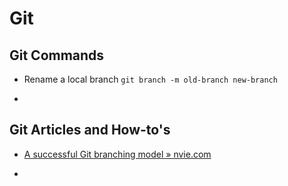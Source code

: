 # Git

## Git Commands

- Rename a local branch
  `git branch -m old-branch new-branch`

- 

## Git Articles and How-to's

- [A successful Git branching model &raquo; nvie.com](https://nvie.com/posts/a-successful-git-branching-model/)

- 
